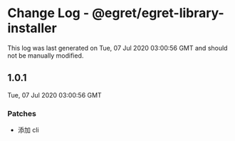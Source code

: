 # Change Log - @egret/egret-library-installer

This log was last generated on Tue, 07 Jul 2020 03:00:56 GMT and should not be manually modified.

## 1.0.1
Tue, 07 Jul 2020 03:00:56 GMT

### Patches

- 添加 cli

